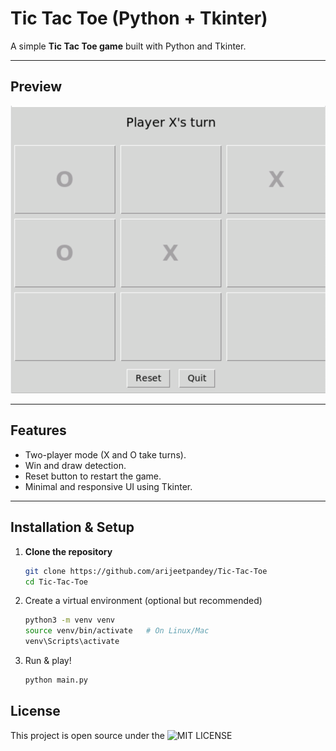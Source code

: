 # Tic Tac Toe (Python + Tkinter)

A simple **Tic Tac Toe game** built with Python and Tkinter.  

---

## Preview

![Game Screenshot](./screenshot.png)  

---

## Features
- Two-player mode (X and O take turns).
- Win and draw detection.
- Reset button to restart the game.
- Minimal and responsive UI using Tkinter.

---

## Installation & Setup

1. **Clone the repository**
   ```bash
   git clone https://github.com/arijeetpandey/Tic-Tac-Toe
   cd Tic-Tac-Toe
   
2. Create a virtual environment (optional but recommended)
   ```bash
   python3 -m venv venv
   source venv/bin/activate   # On Linux/Mac
   venv\Scripts\activate
   
3. Run & play!
   ```bash
   python main.py

## License
This project is open source under the ![MIT LICENSE](./LICENSE)
